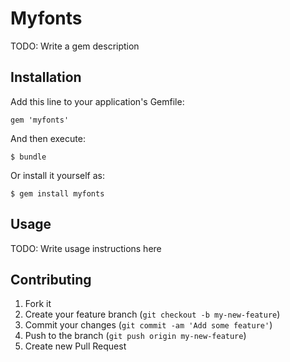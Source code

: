 # Myfonts

TODO: Write a gem description

## Installation

Add this line to your application's Gemfile:

    gem 'myfonts'

And then execute:

    $ bundle

Or install it yourself as:

    $ gem install myfonts

## Usage

TODO: Write usage instructions here

## Contributing

1. Fork it
2. Create your feature branch (`git checkout -b my-new-feature`)
3. Commit your changes (`git commit -am 'Add some feature'`)
4. Push to the branch (`git push origin my-new-feature`)
5. Create new Pull Request
